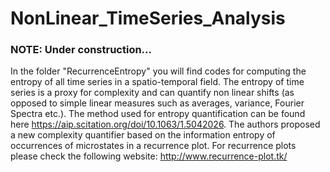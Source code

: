 # NonLinear_TimeSeries_Analysis

### NOTE: Under construction...

In the folder "RecurrenceEntropy" you will find codes for computing the entropy of all time series in a spatio-temporal field.
The entropy of time series is a proxy for complexity and can quantify non linear shifts (as opposed to simple linear measures 
such as averages, variance, Fourier Spectra etc.).
The method used for entropy quantification can be found here https://aip.scitation.org/doi/10.1063/1.5042026.
The authors proposed a new complexity quantifier based on the information entropy of occurrences of microstates in a 
recurrence plot.
For recurrence plots please check the following website: http://www.recurrence-plot.tk/

